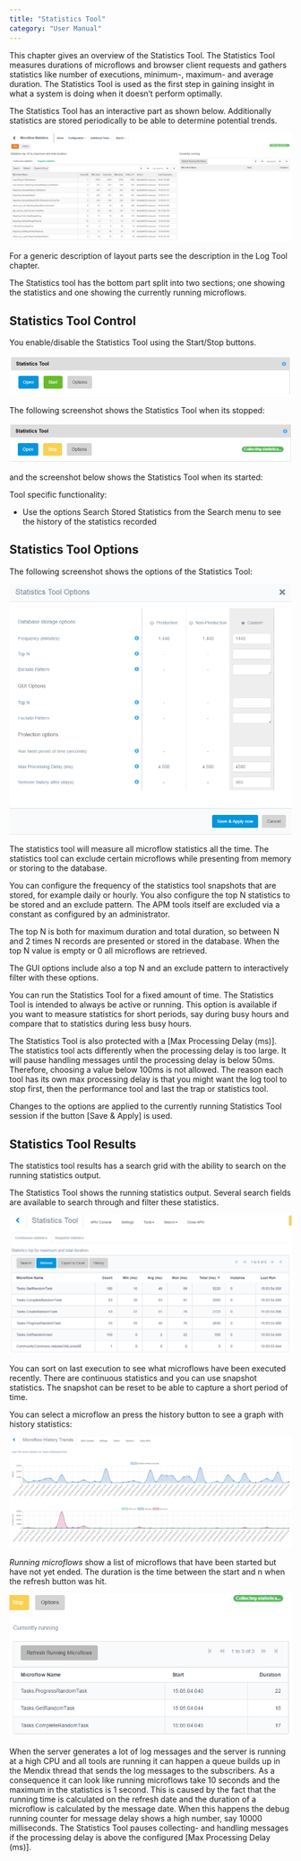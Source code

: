 ```yaml
---
title: "Statistics Tool"
category: "User Manual"
---
```

This chapter gives an overview of the Statistics Tool. The Statistics Tool measures durations of microflows and browser client requests and gathers statistics like number of executions, minimum-, maximum- and average duration. The Statistics Tool is used as the first step in gaining insight in what a system is doing when it doesn’t perform optimally.

The Statistics Tool has an interactive part as shown below. Additionally statistics are stored periodically to be able to determine potential trends.

 ![](attachments/Statistics_Tool/Overview.png)

For a generic description of layout parts see the description in the Log Tool chapter.

The Statistics tool has the bottom part split into two sections; one showing the statistics and one showing the currently running microflows.

## Statistics Tool Control

You enable/disable the Statistics Tool using the Start/Stop buttons.

![](attachments/Statistics_Tool/Control_NotRunning.png)

The following screenshot shows the Statistics Tool when its stopped:

 ![](attachments/Statistics_Tool/Control_Running.png)

 and the screenshot below shows the Statistics Tool when its started:

Tool specific functionality:

*   Use the options Search Stored Statistics from the Search menu to see the history of the statistics recorded

## Statistics Tool Options

The following screenshot shows the options of the Statistics Tool:

 ![](attachments/Statistics_Tool/Options.png)

The statistics tool will measure all microflow statistics all the time. The statistics tool can exclude certain microflows while presenting from memory or storing to the database.

You can configure the frequency of the statistics tool snapshots that are stored, for example daily or hourly. You also configure the top N statistics to be stored and an exclude pattern. The APM tools itself are excluded via a constant as configured by an administrator.

The top N is both for maximum duration and total duration, so between N and 2 times N records are presented or stored in the database. When the top N value is empty or 0 all microflows are retrieved.

The GUI options include also a top N and an exclude pattern to interactively filter with these options.

You can run the Statistics Tool for a fixed amount of time. The Statistics Tool is intended to always be active or running. This option is available if you want to measure statistics for short periods, say during busy hours and compare that to statistics during less busy hours.

The Statistics Tool is also protected with a [Max Processing Delay (ms)]. The statistics tool acts differently when the processing delay is too large. It will pause handling messages until the processing delay is below 50ms. Therefore, choosing a value below 100ms is not allowed. The reason each tool has its own max processing delay is that you might want the log tool to stop first, then the performance tool and last the trap or statistics tool.

Changes to the options are applied to the currently running Statistics Tool session if the button [Save & Apply] is used.

## Statistics Tool Results

The statistics tool results has a search grid with the ability to search on the running statistics output.

The Statistics Tool shows the running statistics output. Several search fields are available to search through and filter these statistics.

 ![](attachments/Statistics_Tool/Statistics.png)

You can sort on last execution to see what microflows have been executed recently. There are continuous statistics and you can use snapshot statistics. The snapshot can be reset to be able to capture a short period of time.

You can select a microflow an press the history button to see a graph with history statistics:

![](attachments/Statistics_Tool/Trend.png)

_Running microflows_ show a list of microflows that have been started but have not yet ended. The duration is the time between the start and n when the refresh button was hit.

![](attachments/Statistics_Tool/Now_Running.png)

When the server generates a lot of log messages and the server is running at a high CPU and all tools are running it can happen a queue builds up in the Mendix thread that sends the log messages to the subscribers. As a consequence it can look like running microflows take 10 seconds and the maximum in the statistics is 1 second. This is caused by the fact that the running time is calculated on the refresh date and the duration of a microflow is calculated by the message date. When this happens the debug running counter for message delay shows a high number, say 10000 milliseconds. The Statistics Tool pauses collecting- and handling messages if the processing delay is above the configured [Max Processing Delay (ms)].
